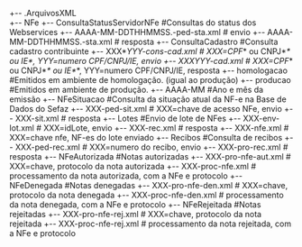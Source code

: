 +-- .ArquivosXML        
    +-- NFe
        +-- ConsultaStatusServidorNFe           #Consultas do status dos Webservices
            +-- AAAA-MM-DDTHHMMSS.-ped-sta.xml  # envio
            +-- AAAA-MM-DDTHHMMSS.-sta.xml      # resposta
        +-- ConsultaCadastro                    #Consulta cadastro contribuinte
            +-- XXX*_*YYY-cons-cad.xml          # XXX=CPF*_* ou CNPJ*_* ou IE*_*, YYY=numero CPF/CNPJ/IE, envio
            +-- XXX*_*YYY-cad.xml               # XXX=CPF*_* ou CNPJ*_* ou IE*_*, YYY=numero CPF/CNPJ/IE, resposta
        +-- homologacao                         #Emitidos em ambiente de homologação. (igual ao produção)
        +-- producao                            #Emitidos em ambiente de produção.
            +-- AAAA-MM                         #Ano e mês da emissão
                +-- NFeSituacao                 #Consulta da situação atual da NF-e na Base de Dados do Sefaz
                    +-- XXX-ped-sit.xml         # XXX=chave de acesso NFe, envio
                    +-- XXX-sit.xml             # resposta
                +-- Lotes                       #Envio de lote de NFes
                    +-- XXX-env-lot.xml         # XXX=idLote, envio
                    +-- XXX-rec.xml             # resposta
                    +-- XXX-nfe.xml             # XXX=chave nfe, NF-es do lote enviado
                +-- Recibos                     #Consulta de recibos
                    +-- XXX-ped-rec.xml         # XXX=numero do recibo, envio
                    +-- XXX-pro-rec.xml         # resposta
                +-- NFeAutorizada               #Notas autorizadas
                    +-- XXX-pro-nfe-aut.xml     # XXX=chave, protocolo da nota autorizada
                    +-- XXX-proc-nfe.xml        # processamento da nota autorizada, com a NFe e protocolo
                +-- NFeDenegada                 #Notas denegadas
                    +-- XXX-pro-nfe-den.xml     # XXX=chave, protocolo da nota denegada
                    +-- XXX-proc-nfe-den.xml    # processamento da nota denegada, com a NFe e protocolo
                +-- NFeRejeitada                #Notas rejeitadas
                    +-- XXX-pro-nfe-rej.xml     # XXX=chave, protocolo da nota rejeitada
                    +-- XXX-proc-nfe-rej.xml    # processamento da nota rejeitada, com a NFe e protocolo
        

